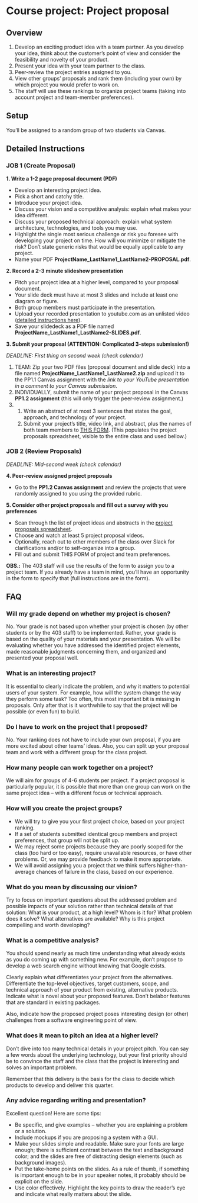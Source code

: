 # Course project: Project proposal


## Overview

  1. Develop an exciting product idea with a team partner. As you develop your idea, think about the customer’s point of view and consider the feasibility and novelty of your product. 
  2. Present your idea with your team partner to the class.
  3. Peer-review the project entries assigned to you.
  4. View other groups’ proposals and rank them (including your own) by which project you would prefer to work on.
  5. The staff will use these rankings to organize project teams (taking into account project and team-member preferences).

## Setup

You’ll be assigned to a random group of two students via Canvas.


## Detailed Instructions


### JOB 1 (Create Proposal)

**1. Write a 1-2 page proposal document (PDF)**

   - Develop an interesting project idea.
   - Pick a short and catchy title.
   - Introduce your project idea.
   - Discuss your vision and a competitive analysis: explain what makes your idea different.
   - Discuss your proposed technical approach: explain what system architecture, technologies, and tools you may use.
   - Highlight the single most serious challenge or risk you foresee with developing your project on time. How will you minimize or mitigate the risk? Don’t state generic risks that would be equally applicable to any project.
   - Name your PDF **ProjectName_LastName1_LastName2-PROPOSAL.pdf**.


**2. Record a 2-3 minute slideshow presentation**

   - Pitch your project idea at a higher level, compared to your proposal document.
   - Your slide deck must have at most 3 slides and include at least one diagram or figure.
   - Both group members must participate in the presentation.
   - Upload your recorded presentation to youtube.com as an unlisted video ([detailed instructions here](https://docs.google.com/document/d/1KdQifTAPBs_0lvmir2jkEBJZFJVxwq8ehWidRF-B9wQ/edit)).
   - Save your slidedeck as a PDF file named **ProjectName_LastName1_LastName2-SLIDES.pdf**.


**3. Submit your proposal (ATTENTION: Complicated 3-steps submission!)**

*DEADLINE: First thing on second week (check calendar)*

   1. TEAM: Zip your two PDF files (proposal document and slide deck) into a file named **ProjectName_LastName1_LastName2.zip** and upload it to the PP1.1 Canvas assignment with the *link to your YouTube presentation in a comment to your Canvas submission*.
   2. INDIVIDUALLY, submit the name of your project proposal in the Canvas **PP1.2 assignment** (this will only trigger the peer-review assignment.)
   3. 1. Write an abstract of at most 3 sentences that states the goal, approach, and technology of your project.
      2. Submit your project’s title, video link, and abstract, plus the names of both team members to [THIS FORM](https://forms.gle/Cp6KsbLVNy5QmpiF9). (This populates the project proposals spreadsheet, visible to the entire class and used bellow.)


### JOB 2 (Review Proposals)

*DEADLINE: Mid-second week (check calendar)*

**4. Peer-review assigned project proposals**

   - Go to the **PP1.2 Canvas assignment** and review the projects that were randomly assigned to you using the provided rubric.


**5. Consider other project proposals and fill out a survey with you preferences**

   - Scan through the list of project ideas and abstracts in the [project proposals spreadsheet](https://docs.google.com/spreadsheets/d/1TwdeEw8cHM9AzTctABmiBSfZNVB8J-HyGhdnBkvV94U/).
   - Choose and watch at least 5 project proposal videos. 
   - Optionally, reach out to other members of the class over Slack for clarifications and/or to self-organize into a group.
   - Fill out and submit THIS FORM of project and team preferences.

   **OBS.:** The 403 staff will use the results of the form to assign you to a project team. If you already have a team in mind, you’ll have an opportunity in the form to specify that (full instructions are in the form).



## FAQ

### Will my grade depend on whether my project is chosen?

No. Your grade is not based upon whether your project is chosen (by other students or by the 403 staff) to be implemented. Rather, your grade is based on the quality of your materials and your presentation. We will be evaluating whether you have addressed the identified project elements, made reasonable judgments concerning them, and organized and presented your proposal well.

### What is an interesting project?

It is essential to clearly indicate the problem, and why it matters to potential users of your system. For example, how will the system change the way they perform some task? Too often, this most important bit is missing in proposals. Only after that is it worthwhile to say that the project will be possible (or even fun) to build.

### Do I have to work on the project that I proposed?

No. Your ranking does not have to include your own proposal, if you are more excited about other teams’ ideas. Also, you can split up your proposal team and work with a different group for the class project.

### How many people can work together on a project?

We will aim for groups of 4-6 students per project. If a project proposal is particularly popular, it is possible that more than one group can work on the same project idea – with a different focus or technical approach.

### How will you create the project groups?

   - We will try to give you your first project choice, based on your project ranking.
   - If a set of students submitted identical group members and project preferences, that group will not be split up.
   - We may reject some projects because they are poorly scoped for the class (too hard or too easy), require unavailable resources, or have other problems. Or, we may provide feedback to make it more appropriate.
   - We will avoid assigning you a project that we think suffers higher-than-average chances of failure in the class, based on our experience.

### What do you mean by discussing our vision?

Try to focus on important questions about the addressed problem and possible impacts of your solution rather than technical details of that solution: What is your product, at a high level? Whom is it for? What problem does it solve? What alternatives are available? Why is this project compelling and worth developing?

### What is a competitive analysis?

You should spend nearly as much time understanding what already exists as you do coming up with something new. For example, don’t propose to develop a web search engine without knowing that Google exists.

Clearly explain what differentiates your project from the alternatives. Differentiate the top-level objectives, target customers, scope, and technical approach of your product from existing, alternative products. Indicate what is novel about your proposed features. Don’t belabor features that are standard in existing packages.

Also, indicate how the proposed project poses interesting design (or other) challenges from a software engineering point of view.

### What does it mean to pitch an idea at a higher level?

Don’t dive into too many technical details in your project pitch. You can say a few words about the underlying technology, but your first priority should be to convince the staff and the class that the project is interesting and solves an important problem.

Remember that this delivery is the basis for the class to decide which products to develop and deliver this quarter.

### Any advice regarding writing and presentation?

Excellent question! Here are some tips:

   - Be specific, and give examples – whether you are explaining a problem or a solution.
   - Include mockups if you are proposing a system with a GUI.
   - Make your slides simple and readable. Make sure your fonts are large enough; there is sufficient contrast between the text and background color; and the slides are free of distracting design elements (such as background images).
   - Put the take-home points on the slides. As a rule of thumb, if something is important enough to be in your speaker notes, it probably should be explicit on the slide.
   - Use color effectively. Highlight the key points to draw the reader’s eye and indicate what really matters about the slide.
